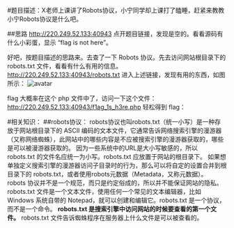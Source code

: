 #题目描述：X老师上课讲了Robots协议，小宁同学却上课打了瞌睡，赶紧来教教小宁Robots协议是什么吧。

##思路
http://220.249.52.133:40943
点开题目链接，发现是空的。看看源码有什么小彩蛋，显示 “flag is not here”。

好吧，按题目描述的思路来。去查了一下 Robots 协议。先去访问网站根目录下的 robots.txt 文件，看看有什么有用的信息。
http://220.249.52.133:40943/robots.txt
进入上述链接，发现有用的东西，如图所示：
![avatar](/picture/robots_1.png)

flag 大概率在这个 php 文件中了，访问一下这个文件：
http://220.249.52.133:40943/f1ag_1s_h3re.php
轻松得到 flag：


#相关知识：
##robots协议：
robots协议也叫robots.txt（统一小写）是一种存放于网站根目录下的 ASCII 编码的文本文件，它通常告诉网络搜索引擎的漫游器（又称网络蜘蛛），此网站中的哪些内容是不应被搜索引擎的漫游器获取的，哪些是可以被漫游器获取的。
因为一些系统中的URL是大小写敏感的，所以 robots.txt 的文件名应统一为小写。robots.txt 应放置于网站的根目录下。
如果想单独定义搜索引擎的漫游器访问子目录时的行为，那么可以将自定的设置合并到根目录下的 robots.txt，或者使用robots元数据（Metadata，又称元数据）。
robots 协议并不是一个规范，而只是约定俗成的，所以并不能保证网站的隐私。
robots.txt 文件是一个文本文件，使用任何一个常见的文本编辑器，比如 Windows 系统自带的 Notepad，就可以创建和编辑它。robots.txt 是一个协议，而不是一个命令。
**robots.txt 是搜索引擎中访问网站的时候要查看的第一个文件。**
robots.txt 文件告诉蜘蛛程序在服务器上什么文件是可以被查看的。
